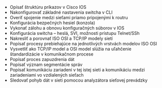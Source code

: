 - Opísať štruktúru príkazov v Cisco IOS
- Nakonfigurovať základné nastavenia switcha v CLI
- Overiť spojenie medzi sieťami priamo pripojenými k routru
- Konfigurácia bezpečných hesiel (konzola)
- Vykonať zálohu a obnovu konfiguračných súborov v IOS
- Konfigurácia switcha – heslá, SVI, možnosti prístupu Telnet/SSh
- Nakresliť a porovnať ISO OSI a TCP/IP modely sietí
- Popísať procesy prebiehajúce na jednotlivých vrstvách modelov ISO OSI
- Vysvetliť ako TCP/IP model a OSI model slúžia na uľahčenie štandardizácie v komunikačnom procese
- Popísať proces zapuzdrenia dát
- Popísať význam segmentácie správ
- Popísať komunikáciu zariadení v tej istej sieti a komunikáciu medzi zariadeniami vo vzdialených sieťach
- Sledovať pohyb dát v sieti pomocou analyzátora sieťovej prevádzky 
